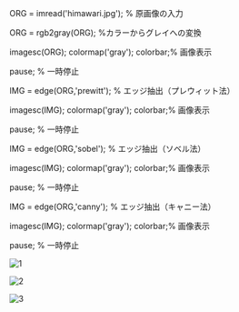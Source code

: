 ORG = imread('himawari.jpg'); % 原画像の入力

ORG = rgb2gray(ORG); %カラーからグレイへの変換

imagesc(ORG); colormap('gray'); colorbar;% 画像表示

pause; % 一時停止

IMG = edge(ORG,'prewitt'); % エッジ抽出（プレウィット法）

imagesc(IMG); colormap('gray'); colorbar;% 画像表示

pause; % 一時停止

IMG = edge(ORG,'sobel'); % エッジ抽出（ソベル法）

imagesc(IMG); colormap('gray'); colorbar;% 画像表示

pause; % 一時停止

IMG = edge(ORG,'canny'); % エッジ抽出（キャニー法）

imagesc(IMG); colormap('gray'); colorbar;% 画像表示

pause; % 一時停止

![1](https://user-images.githubusercontent.com/32251471/34907288-8baa4e5c-f8bf-11e7-8aac-da87925b3010.PNG)

![2](https://user-images.githubusercontent.com/32251471/34907453-f8d66a5e-f8c1-11e7-8419-34e01ddc3164.PNG)

![3](https://user-images.githubusercontent.com/32251471/34907459-0edb43b0-f8c2-11e7-9dd3-7c289cb17e6f.PNG)
